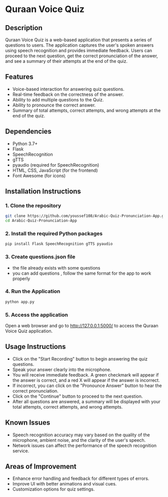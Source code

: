 # Quraan Voice Quiz

## Description
Quraan Voice Quiz is a web-based application that presents a series of questions to users. The application captures the user's spoken answers using speech recognition and provides immediate feedback. Users can proceed to the next question, get the correct pronunciation of the answer, and see a summary of their attempts at the end of the quiz.

## Features
- Voice-based interaction for answering quiz questions.
- Real-time feedback on the correctness of the answer.
- Ability to add multiple questions to the Quiz.
- Ability to pronounce the correct answer.
- Summary of total attempts, correct attempts, and wrong attempts at the end of the quiz.

## Dependencies
- Python 3.7+
- Flask
- SpeechRecognition
- gTTS
- pyaudio (required for SpeechRecognition)
- HTML, CSS, JavaScript (for the frontend)
- Font Awesome (for icons)

## Installation Instructions

### 1. Clone the repository
```bash
git clone https://github.com/youssef108/Arabic-Quiz-Pronunciation-App.git
cd Arabic-Quiz-Pronunciation-App
```

### 2. Install the required Python packages
```bash
pip install Flask SpeechRecognition gTTS pyaudio
```

### 3. Create questions.json file 
- the file already exists with some questions 
- you can add questions , follow the same format for the app to work properly 

### 4. Run the Application
```bash
python app.py
```
### 5. Access the application
Open a web browser and go to http://127.0.0.1:5000/ to access the Quraan Voice Quiz application.

## Usage Instructions
- Click on the "Start Recording" button to begin answering the quiz questions.
- Speak your answer clearly into the microphone.
- You will receive immediate feedback. A green checkmark will appear if the answer is correct, and a red X will appear if the answer is incorrect.
- If incorrect, you can click on the "Pronounce Answer" button to hear the correct pronunciation.
- Click on the "Continue" button to proceed to the next question.
- After all questions are answered, a summary will be displayed with your total attempts, correct attempts, and wrong attempts.
## Known Issues
- Speech recognition accuracy may vary based on the quality of the microphone, ambient noise, and the clarity of the user's speech.
- Network issues can affect the performance of the speech recognition service.
## Areas of Improvement
- Enhance error handling and feedback for different types of errors.
- Improve UI with better animations and visual cues.
- Customization options for quiz settings.

